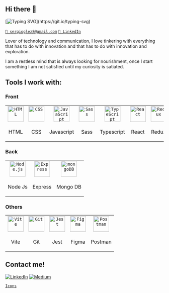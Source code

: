 ## Hi there 👋

[![Typing SVG](https://readme-typing-svg.demolab.com?font=Montserrat&size=25&duration=4000&pause=500&color=48DC9D&vCenter=true&random=false&width=435&lines=I'm+Sergio%2C+fullstack+developer;Nice+to+meet+you!)](https://git.io/typing-svg)

[`📧 sergioglez8@gmail.com`](mailto:sergioglez8@gmail.com)
[`🤝 LinkedIn`](https://www.linkedin.com/in/sergiogonzalezgirona/)

Lover of technology and communication, I love tinkering with everything that has to do with innovation and that has to do with innovation and exploration. 

I am a restless mind that is always looking for nourishment, once I start something I am not satisfied until my curiosity is satiated.

## Tools I work with:
### Front 
<div>
	<table>
		<tr>
			<td align="center"><code><img width="50" src="https://user-images.githubusercontent.com/25181517/192158954-f88b5814-d510-4564-b285-dff7d6400dad.png" alt="HTML" title="HTML"/></code></td>
			<td align="center"><code><img width="50" src="https://user-images.githubusercontent.com/25181517/183898674-75a4a1b1-f960-4ea9-abcb-637170a00a75.png" alt="CSS" title="CSS"/></code></td>
			<td align="center"><code><img width="50" src="https://user-images.githubusercontent.com/25181517/117447155-6a868a00-af3d-11eb-9cfe-245df15c9f3f.png" alt="JavaScript" title="JavaScript"/></code></td>
			<td align="center"><code><img width="50" src="https://user-images.githubusercontent.com/25181517/192158956-48192682-23d5-4bfc-9dfb-6511ade346bc.png" alt="Sass" title="Sass"/></code></td>
			<td align="center"><code><img width="50" src="https://user-images.githubusercontent.com/25181517/183890598-19a0ac2d-e88a-4005-a8df-1ee36782fde1.png" alt="TypeScript" title="TypeScript"/></code></td>
			<td align="center"><code><img width="50" src="https://user-images.githubusercontent.com/25181517/183897015-94a058a6-b86e-4e42-a37f-bf92061753e5.png" alt="React" title="React"/></code></td>
			<td align="center"><code><img width="50" src="https://user-images.githubusercontent.com/25181517/187896150-cc1dcb12-d490-445c-8e4d-1275cd2388d6.png" alt="Redux" title="Redux"/></code></td>
		</tr>
    <tr>
    <td align="center"><p>HTML</p></td>
    <td align="center"><p>CSS</p></td>
    <td align="center"><p>Javascript</p></td>
    <td align="center"><p>Sass</p></td>
    <td align="center"><p>Typescript</p></td>
    <td align="center"><p>React</p></td>
    <td align="center"><p>Redux</p></td>
    </tr>
	</table>
</div>

### Back
<div>
	<table>
		<tr>
			<td align="center"><code><img width="50" src="https://user-images.githubusercontent.com/25181517/183568594-85e280a7-0d7e-4d1a-9028-c8c2209e073c.png" alt="Node.js" title="Node.js"/></code></td>
			<td align="center"><code><img width="50" src="https://user-images.githubusercontent.com/25181517/183859966-a3462d8d-1bc7-4880-b353-e2cbed900ed6.png" alt="Express" title="Express"/></code></td>
			<td align="center"><code><img width="50" src="https://user-images.githubusercontent.com/25181517/182884177-d48a8579-2cd0-447a-b9a6-ffc7cb02560e.png" alt="mongoDB" title="mongoDB"/></code></td>
		</tr>
    <tr>
      <td align="center"><p>Node Js</p></td>
      <td align="center"><p>Express</p></td>
      <td align="center"><p>Mongo DB</p></td>
    </tr>
	</table>
</div>

### Others
<div>
	<table>
		<tr>
			<td align="center"><code><img width="50" src="https://github.com/marwin1991/profile-technology-icons/assets/62091613/b40892ef-efb8-4b0e-a6b5-d1cfc2f3fc35" alt="Vite" title="Vite"/></code></td>
			<td align="center"><code><img width="50" src="https://user-images.githubusercontent.com/25181517/192108372-f71d70ac-7ae6-4c0d-8395-51d8870c2ef0.png" alt="Git" title="Git"/></code></td>
			<td align="center"><code><img width="50" src="https://user-images.githubusercontent.com/25181517/187955005-f4ca6f1a-e727-497b-b81b-93fb9726268e.png" alt="Jest" title="Jest"/></code></td>
			<td align="center"><code><img width="50" src="https://user-images.githubusercontent.com/25181517/189715289-df3ee512-6eca-463f-a0f4-c10d94a06b2f.png" alt="Figma" title="Figma"/></code></td>
			<td align="center"><code><img width="50" src="https://user-images.githubusercontent.com/25181517/192109061-e138ca71-337c-4019-8d42-4792fdaa7128.png" alt="Postman" title="Postman"/></code></td>
		</tr>
    <tr>
    <td align="center"><p>Vite</p></td>
    <td align="center"><p>Git</p></td>
    <td align="center"><p>Jest</p></td>
    <td align="center"><p>Figma</p></td>
    <td align="center"><p>Postman</p></td>
    </tr>
	</table>
</div>

## Contact me!
<p><a href="https://www.linkedin.com/in/sergiogonzalezgirona/" target="_blank"><img alt="LinkedIn" src="https://img.shields.io/badge/linkedin-%230077B5.svg?&style=for-the-badge&logo=linkedin&logoColor=white"/></a> <a href="https://medium.com/@th.guibert" target="_blank"><img alt="Medium" src="https://img.shields.io/badge/Gmail-D14836?style=for-the-badge&logo=gmail&logoColor=white" /></a>



[`Icons`](https://marwin1991.github.io/profile-technology-icons/)

